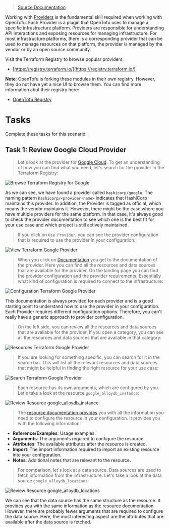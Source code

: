> [Source Documentation]()

Working with [Providers](https://developer.hashicorp.com/terraform/language/providers) is the fundamental skill required
when working with OpenTofu. Each Provider is a plugin that OpenTofu uses to manage a specific infrastructure platform.
Providers are responsible for understanding API interactions and exposing resources for managing infrastructure. For
most infrastructure platforms, there is a corresponding provider that can be used to manage resources on that platform,
the provider is managed by the vendor or by an open source community.

Visit the Terraform Registry to browse popular providers:

* [https://registry.terraform.io/](https://registry.terraform.io/)

**Note**: OpenTofu is forking these modules in their own registry. However, they do not have yet a nice UI to browse
them. You can find more information abut their registry here:

* [OpenTofu Registry](https://registry.opentofu.org/)

# Tasks

Complete these tasks for this scenario.

## Task 1: Review Google Cloud Provider

> Let's look at the provider for [Google Cloud](https://registry.terraform.io/providers/hashicorp/google/latest). To get
> an understanding of how you can find what you need, let's search for the provider in the Terraform Registry:

![Browse Terraform Registry for Google](./assets/step1-1.png)

As we can see, we have found a provider called `hashicorp/google`. The naming pattern `hashicorp/<provider-name>`
indicates that HashiCorp maintains this provider. In addition, the Provider is tagged as official, which means the
vendor maintains it. However, there might be the case where you have multiple providers for the same platform. In that
case, it's always good to check the provider documentation to see which one is the best fit for your use case and which
project is still actively maintained.

> If you click on `Use Provider`, you can see the provider configuration that is required to use the provider in your
> configuration:

![View Terraform Google Provider](./assets/step1-2.png)

> When you click on [Documentation](https://registry.terraform.io/providers/hashicorp/google/latest/docs) you get to the
> documentation of the provider. Here you can find all the resources and data sources that are available for the provider.
> On the landing page you can find the provider configuration and the provider requirements. Essentially what kind of
> configuration is required to connect to the infrastructure:

![Configuration Terraform Google Provider](./assets/step1-3.png)

This documentation is always provided for each provider and is a good starting point to understand how to use the
provider in your configuration. Each Provider requires different configuration options. Therefore, you can't really have
a generic approach to provider configuration.

> On the left side, you can review all the resources and data sources that are available for the provider. If you open a
> category, you can see all the resources and data sources that are available in that category:

![Resources Terraform Google Provider](./assets/step1-4.png)

> If you are looking for something specific, you can search for it in the search bar. This will list all the relevant
> resources and data sources that might be helpful in finding the right resource for your use case:

![Search Terraform Google Provider](./assets/step1-5.png)

> Each resource has its own arguments, which are configured by you. Let's take a look at the
> resource `google_alloydb_instance`:

![Review Resource google_alloydb_instance](./assets/step1-6.png)

> The [resource documentation provides](https://registry.terraform.io/providers/hashicorp/google/latest/docs/resources/alloydb_instance)
> you with all the information you need to configure the resource in your configuration. It provides you with the
> following information:

* **Reference/Examples**: Usage examples.
* **Arguments**: The arguments required to configure the resource.
* **Attributes**: The available attributes after the resource is created.
* **Import**: The import information required to import an existing resource into your configuration.
* **Notes**: Additional notes that are relevant to the resource.

> For comparison, let's look at a data source. Data sources are used to fetch information from the infrastructure. Let's
> take a look at the data source `google_alloydb_locations`:

![Review Resource google_alloydb_locations](./assets/step1-7.png)

We can see that the data source has the same structure as the resource. It provides you with the same information as the
resource documentation. However, there are probably fewer arguments that are required to configure the data source. Here,
the most interesting aspect are the attributes that are available after the data source is fetched.
